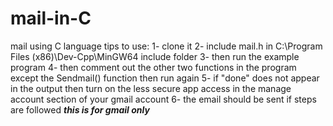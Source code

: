 # mail-in-C
mail using C language
tips to use:
1- clone it
2- include mail.h in C:\Program Files (x86)\Dev-Cpp\MinGW64 include folder
3- then run the example program
4- then comment out the other two functions in the program except the Sendmail() function then run again
5- if "done" does not appear in the output then turn on the less secure app access in the manage account section of your gmail account
6- the email should be sent if steps are followed
*****this is for gmail only*****
